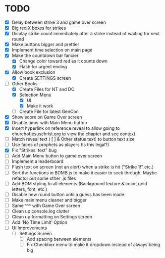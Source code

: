 # TODO
- [X] Delay between strike 3 and game over screen
- [X] Big red X boxes for strikes
- [X] Display strike count immediately after a strike instead of waiting for next round
- [X] Make buttons bigger and prettier
- [X] Implement time selection on main page
- [X] Make the countdown bar fancier
  - [X] Change color toward red as it counts down
  - [X] Flash for urgent ending
- [X] Allow book exclusion
  - [X] Create SETTINGS screen
- [ ] Other Books 
  - [X] Create Files for NT and DC
  - [X] Selection Menu
    - [X] UI
    - [X] Make it work
  - [ ] Create File for latest GenCon
- [X] Show score on Game Over screen
- [X] Disable timer with Main Menu button
- [X] Insert hyperlink on reference reveal to allow going to churchofjesuschrist.org to view the chapter and see context
- [ ] Match reveal text ( [ ] & Other status text) to button text size
- [ ] Use faces of prophets as players (Is this legal?)
- [X] Fix "Strikes: text" bug
- [ ] Add Main Menu button to game over screen
- [ ] Implement a leaderboard
- [ ] Flash text on screen (not an alert) when a strike is hit ("Strike 1!" etc.)
- [ ] Sort the functions in BOMB.js to make it easier to seek through. Maybe refactor out some other .js files
- [ ] Add BOM styling to all elements (Background texture & color, gold letters, font, etc.)
- [ ] Disable new round button until a guess has been made
- [ ] Make main menu cleaner and bigger
- [ ] Same ^^^ with Game Over screen
- [ ] Clean up console.log clutter
- [ ] Clean up formatting on Settings screen
- [ ] Add 'No Time Limit' Option
- [ ] UI Improvements
  - [ ] Settings Screen
    - [ ] Add spacing between elements
    - [ ] Fix Checkbox menu to make it dropdown instead of always being big